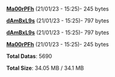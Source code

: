 [**Ma00rPFh**](/data/Ma00rPFh.txt) (21/01/23 - 15:25)- 245 bytes

[**dAmBxL9s**](/data/dAmBxL9s.txt) (21/01/23 - 15:25)- 797 bytes

[**dAmBxL9s**](/data/dAmBxL9s.txt) (21/01/23 - 15:25)- 797 bytes

[**Ma00rPFh**](/data/Ma00rPFh.txt) (21/01/23 - 15:25)- 245 bytes

**Total Datas**: 5690

**Total Size**: 34.05 MB / 34.1 MB